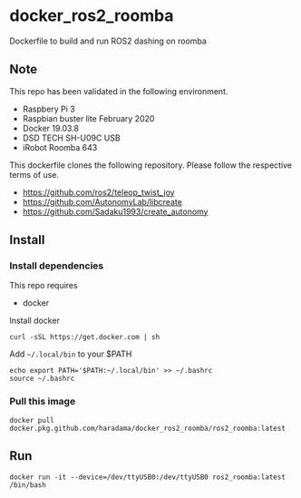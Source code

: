 # docker_ros2_roomba

Dockerfile to build and run ROS2 dashing on roomba

## Note
This repo has been validated in the following environment.

- Raspbery Pi 3
- Raspbian buster lite February 2020
- Docker 19.03.8
- DSD TECH SH-U09C USB
- iRobot Roomba 643

This dockerfile clones the following repository. Please follow the respective terms of use.

- https://github.com/ros2/teleop_twist_joy
- https://github.com/AutonomyLab/libcreate
- https://github.com/Sadaku1993/create_autonomy 

## Install
### Install dependencies
This repo requires
- docker

Install docker

```
curl -sSL https://get.docker.com | sh
```

Add `~/.local/bin` to your $PATH
```
echo export PATH='$PATH:~/.local/bin' >> ~/.bashrc
source ~/.bashrc
```

### Pull this image

```
docker pull docker.pkg.github.com/haradama/docker_ros2_roomba/ros2_roomba:latest
```

## Run
```
docker run -it --device=/dev/ttyUSB0:/dev/ttyUSB0 ros2_roomba:latest /bin/bash
```